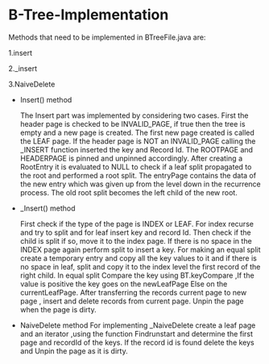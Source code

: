 # B-Tree-Implementation

Methods that need to be implemented in BTreeFile.java are:

1.insert

2._insert 

3.NaiveDelete  

- Insert() method

  The Insert part was implemented by considering two cases. First the header page is checked to be INVALID_PAGE, if true then the tree is empty and a new page is created. The first new page created is called the LEAF page. If the header page is NOT an INVALID_PAGE calling the _INSERT function inserted the key and Record Id.  The ROOTPAGE and HEADERPAGE is pinned and unpinned accordingly. After creating a RootEntry it is evaluated to NULL to check if a leaf split propagated to the root and performed a root split. The entryPage contains the data of the new entry which was given up from the level down in the recurrence process. The old root split becomes the left child of the new root.

- _Insert() method

  First check if the type of the page is INDEX or LEAF. For index recurse and try to split and for leaf insert key and record Id. Then check if the child is split if so, move it to the index page. If there is no space in the INDEX page again perform split to insert a key. For making an equal split create a temporary entry and copy all the key values to it and if there is no space in leaf, split and copy it to the index level the first record of the right child. In equal split Compare the key using BT.keyCompare ,If the value is positive the key goes on the newLeafPage Else on the currentLeafPage. After transferring the records current page to new page , insert and delete records from current page. Unpin the page when the page is dirty.

- NaiveDelete method
  For implementing _NaiveDelete create a leaf page and an iterator ,using the function Findrunstart and determine the first page and     recordId of the keys. If the record id is found delete the keys and Unpin the page as it is dirty.
